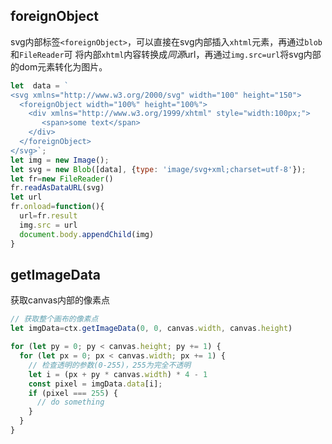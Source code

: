 ## foreignObject

svg内部标签`<foreignObject>`，可以直接在svg内部插入`xhtml`元素，再通过`blob`和`FileReader`可
将内部`xhtml`内容转换成*同源*url，再通过`img.src=url`将svg内部的dom元素转化为图片。

```js
let  data = `
<svg xmlns="http://www.w3.org/2000/svg" width="100" height="150">
  <foreignObject width="100%" height="100%">
    <div xmlns="http://www.w3.org/1999/xhtml" style="width:100px;">
       <span>some text</span>
    </div>
  </foreignObject>
</svg>`;
let img = new Image();
let svg = new Blob([data], {type: 'image/svg+xml;charset=utf-8'});
let fr=new FileReader()
fr.readAsDataURL(svg)
let url
fr.onload=function(){
  url=fr.result
  img.src = url
  document.body.appendChild(img)
}
```
## getImageData

获取canvas内部的像素点


```js
// 获取整个画布的像素点
let imgData=ctx.getImageData(0, 0, canvas.width, canvas.height)

for (let py = 0; py < canvas.height; py += 1) {
  for (let px = 0; px < canvas.width; px += 1) {
    // 检查透明的参数(0-255)，255为完全不透明
    let i = (px + py * canvas.width) * 4 - 1
    const pixel = imgData.data[i];
    if (pixel === 255) {
      // do something
    } 
  }   
}
```